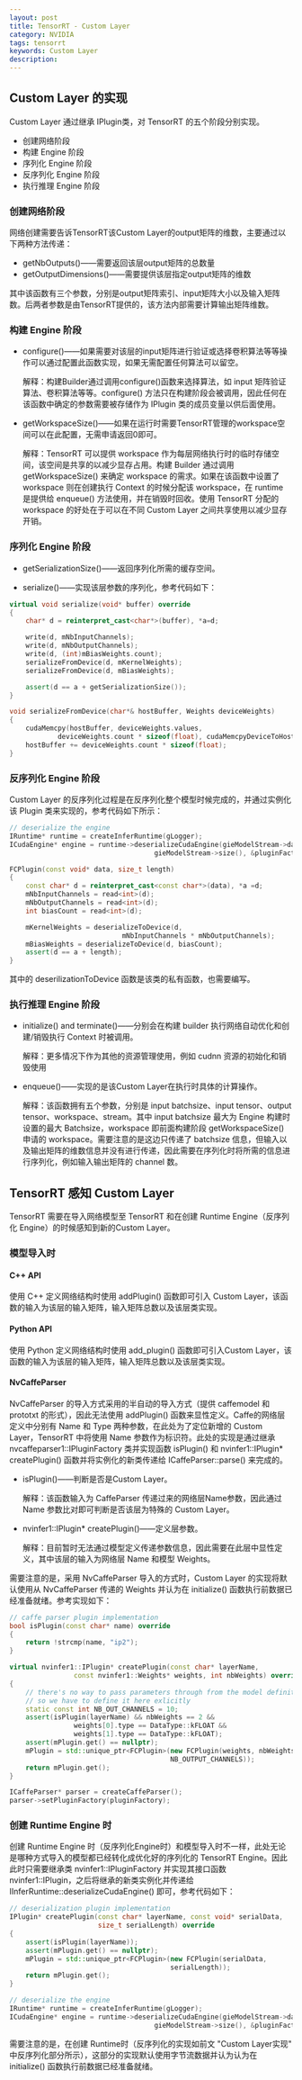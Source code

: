 ```yaml
---
layout: post
title: TensorRT - Custom Layer
category: NVIDIA
tags: tensorrt
keywords: Custom Layer
description:
---
```


## Custom Layer 的实现

Custom Layer 通过继承 IPlugin类，对 TensorRT 的五个阶段分别实现。

- 创建网络阶段
- 构建 Engine 阶段
- 序列化 Engine 阶段
- 反序列化 Engine 阶段
- 执行推理 Engine 阶段

### 创建网络阶段

网络创建需要告诉TensorRT该Custom Layer的output矩阵的维数，主要通过以下两种方法传递：

- getNbOutputs()——需要返回该层output矩阵的总数量
- getOutputDimensions()——需要提供该层指定output矩阵的维数

其中该函数有三个参数，分别是output矩阵索引、input矩阵大小以及输入矩阵数。后两者参数是由TensorRT提供的，该方法内部需要计算输出矩阵维数。

### 构建 Engine 阶段

- configure()——如果需要对该层的input矩阵进行验证或选择卷积算法等等操作可以通过配置此函数实现，如果无需配置任何算法可以留空。

    解释：构建Builder通过调用configure()函数来选择算法，如 input 矩阵验证算法、卷积算法等等。configure() 方法只在构建阶段会被调用，因此任何在该函数中确定的参数需要被存储作为 IPlugin 类的成员变量以供后面使用。

- getWorkspaceSize()——如果在运行时需要TensorRT管理的workspace空间可以在此配置，无需申请返回0即可。

    解释：TensorRT 可以提供 workspace 作为每层网络执行时的临时存储空间，该空间是共享的以减少显存占用。构建 Builder 通过调用 getWorkspaceSize() 来确定 workspace 的需求。如果在该函数中设置了 workspace 则在创建执行 Context 的时候分配该 workspace，在 runtime 是提供给 enqueue() 方法使用，并在销毁时回收。使用 TensorRT 分配的 workspace 的好处在于可以在不同 Custom Layer 之间共享使用以减少显存开销。

### 序列化 Engine 阶段

- getSerializationSize()——返回序列化所需的缓存空间。

- serialize()——实现该层参数的序列化，参考代码如下：

```cpp
virtual void serialize(void* buffer) override
{
    char* d = reinterpret_cast<char*>(buffer), *a=d;

    write(d, mNbInputChannels);
    write(d, mNbOutputChannels);
    write(d, (int)mBiasWeights.count);
    serializeFromDevice(d, mKernelWeights);
    serializeFromDevice(d, mBiasWeights);

    assert(d == a + getSerializationSize());
}
```

```cpp
void serializeFromDevice(char*& hostBuffer, Weights deviceWeights)
{
    cudaMemcpy(hostBuffer, deviceWeights.values,
            deviceWeights.count * sizeof(float), cudaMemcpyDeviceToHost);
    hostBuffer += deviceWeights.count * sizeof(float);
}
```

### 反序列化 Engine 阶段

Custom Layer 的反序列化过程是在反序列化整个模型时候完成的，并通过实例化该 Plugin 类来实现的，参考代码如下所示：

```cpp
// deserialize the engine
IRuntime* runtime = createInferRuntime(gLogger);
ICudaEngine* engine = runtime->deserializeCudaEngine(gieModelStream->data(),
                                    gieModelStream->size(), &pluginFactory);
```

```cpp
FCPlugin(const void* data, size_t length)
{
    const char* d = reinterpret_cast<const char*>(data), *a =d;
    mNbInputChannels = read<int>(d);
    mNbOutputChannels = read<int>(d);
    int biasCount = read<int>(d);

    mKernelWeights = deserializeToDevice(d, 
                            mNbInputChannels * mNbOutputChannels);
    mBiasWeights = deserializeToDevice(d, biasCount);
    assert(d == a + length);
}
```

其中的 deserilizationToDevice 函数是该类的私有函数，也需要编写。

### 执行推理 Engine 阶段

- initialize() and terminate()——分别会在构建 builder 执行网络自动优化和创建/销毁执行 Context 时被调用。

    解释：更多情况下作为其他的资源管理使用，例如 cudnn 资源的初始化和销毁使用

- enqueue()——实现的是该Custom Layer在执行时具体的计算操作。

    解释：该函数拥有五个参数，分别是 input batchsize、input tensor、output tensor、workspace、stream。其中 input batchsize 最大为 Engine 构建时设置的最大 Batchsize，workspace 即前面构建阶段 getWorkspaceSize() 申请的 workspace。需要注意的是这边只传递了 batchsize 信息，但输入以及输出矩阵的维数信息并没有进行传递，因此需要在序列化时将所需的信息进行序列化，例如输入输出矩阵的 channel 数。

## TensorRT 感知 Custom Layer

TensorRT 需要在导入网络模型至 TensorRT 和在创建 Runtime Engine（反序列化 Engine）的时候感知到新的Custom Layer。

### 模型导入时

#### C++ API

使用 C++ 定义网络结构时使用 addPlugin() 函数即可引入 Custom Layer，该函数的输入为该层的输入矩阵，输入矩阵总数以及该层类实现。

#### Python API

使用 Python 定义网络结构时使用 add_plugin() 函数即可引入Custom Layer，该函数的输入为该层的输入矩阵，输入矩阵总数以及该层类实现。

#### NvCaffeParser

NvCaffeParser 的导入方式采用的半自动的导入方式（提供 caffemodel 和 prototxt 的形式），因此无法使用 addPlugin() 函数来显性定义。Caffe的网络层定义中分别有 Name 和 Type 两种参数，在此处为了定位新增的 Custom Layer，TensorRT 中将使用 Name 参数作为标识符。此处的实现是通过继承 nvcaffeparser1::IPluginFactory 类并实现函数 isPlugin() 和 nvinfer1::IPlugin* createPlugin() 函数并将实例化的新类传递给 ICaffeParser::parse() 来完成的。

- isPlugin()——判断是否是Custom Layer。

    解释：该函数输入为 CaffeParser 传递过来的网络层Name参数，因此通过 Name 参数比对即可判断是否该层为特殊的 Custom Layer。

- nvinfer1::IPlugin* createPlugin()——定义层参数。

    解释：目前暂时无法通过模型定义传递参数信息，因此需要在此层中显性定义，其中该层的输入为网络层 Name 和模型 Weights。

需要注意的是，采用 NvCaffeParser 导入的方式时，Custom Layer 的实现将默认使用从 NvCaffeParser 传递的 Weights 并认为在 initialize() 函数执行前数据已经准备就绪。参考实现如下：

```cpp
// caffe parser plugin implementation
bool isPlugin(const char* name) override
{
    return !strcmp(name, "ip2");
}

virtual nvinfer1::IPlugin* createPlugin(const char* layerName, 
                const nvinfer1::Weights* weights, int nbWeights) override
{
    // there's no way to pass parameters through from the model definition, 
    // so we have to define it here exlicitly
    static const int NB_OUT_CHANNELS = 10;
    assert(isPlugin(layerName) && nbWeights == 2 && 
                weights[0].type == DataType::kFLOAT && 
                weights[1].type == DataType::kFLOAT);
    assert(mPlugin.get() == nullptr);
    mPlugin = std::unique_ptr<FCPlugin>(new FCPlugin(weights, nbWeights, 
                                        NB_OUTPUT_CHANNELS));
    return mPlugin.get();
}
```

```cpp
ICaffeParser* parser = createCaffeParser();
parser->setPluginFactory(pluginFactory);
```

### 创建 Runtime Engine 时

创建 Runtime Engine 时（反序列化Engine时）和模型导入时不一样，此处无论是哪种方式导入的模型都已经转化成优化好的序列化的 TensorRT Engine。因此此时只需要继承类 nvinfer1::IPluginFactory 并实现其接口函数 nvinfer1::IPlugin，之后将继承的新类实例化并传递给 IInferRuntime::deserializeCudaEngine() 即可，参考代码如下：

```cpp
// deserialization plugin implementation
IPlugin* createPlugin(const char* layerName, const void* serialData, 
                      size_t serialLength) override
{
    assert(isPlugin(layerName));
    assert(mPlugin.get() == nullptr);
    mPlugin = std::unique_ptr<FCPlugin>(new FCPlugin(serialData, 
                                        serialLength));
    return mPlugin.get();
}
```

```cpp
// deserialize the engine
IRuntime* runtime = createInferRuntime(gLogger);
ICudaEngine* engine = runtime->deserializeCudaEngine(gieModelStream->data(),
                                    gieModelStream->size(), &pluginFactory);
```
需要注意的是，在创建 Runtime时（反序列化的实现如前文 "Custom Layer实现" 中反序列化部分所示），这部分的实现默认使用字节流数据并认为认为在 initialize() 函数执行前数据已经准备就绪。